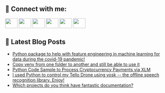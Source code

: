 ## 🔎 Connect with me:
[<img height="32" width="40" src="https://cdn.jsdelivr.net/npm/simple-icons@v5/icons/telegram.svg" />](https://t.me/bullbesh)
[<img height="32" width="40" src="https://cdn.jsdelivr.net/npm/simple-icons@v5/icons/vk.svg" />](https://vk.com/bullbesh)
[<img height="32" width="40" src="https://cdn.jsdelivr.net/npm/simple-icons@v5/icons/twitter.svg" />](https://twitter.com/bullbesh1)
[<img height="32" width="40" src="https://cdn.jsdelivr.net/npm/simple-icons@v5/icons/instagram.svg" />](https://www.instagram.com/bullbesh)
[<img height="32" width="40" src="https://cdn.jsdelivr.net/npm/simple-icons@v5/icons/reddit.svg" />](https://www.reddit.com/user/bullbesh)
[<img height="32" width="40" src="https://cdn.jsdelivr.net/npm/simple-icons@v5/icons/youtube.svg" />](https://www.youtube.com/channel/UCtfjRs6uzgq5mfm8S06WTcg)

## 📕 Latest Blog Posts
<!-- BLOG-POST-LIST:START -->
- [Python package to help with feature engineering in machine learning for data during the covid-19 pandemic!](https://www.reddit.com/r/Python/comments/uex4iu/python_package_to_help_with_feature_engineering/)
- [Copy venv from one folder to another and still be able to use it](https://www.reddit.com/r/Python/comments/uewfd4/copy_venv_from_one_folder_to_another_and_still_be/)
- [Python Code Sample to Process Cryptocurrency Payments via XLM](https://www.reddit.com/r/Python/comments/uevx8r/python_code_sample_to_process_cryptocurrency/)
- [I used Python to control my Tello Drone using vosk -- the offline speech recognition library. Enjoy!](https://www.reddit.com/r/Python/comments/uevtbm/i_used_python_to_control_my_tello_drone_using/)
- [Which projects do you think have fantastic documentation?](https://www.reddit.com/r/Python/comments/uevfc9/which_projects_do_you_think_have_fantastic/)
<!-- BLOG-POST-LIST:END -->
